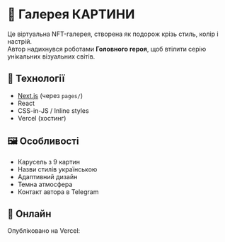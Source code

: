 # 🎨 Галерея КАРТИНИ

Це віртуальна NFT-галерея, створена як подорож крізь стиль, колір і настрій.  
Автор надихнувся роботами **Головного героя**, щоб втілити серію унікальних візуальних світів.

## 🔧 Технології
- [Next.js](https://nextjs.org/) (через `pages/`)
- React
- CSS-in-JS / Inline styles
- Vercel (хостинг)

## 🖼 Особливості
- Карусель з 9 картин
- Назви стилів українською
- Адаптивний дизайн
- Темна атмосфера
- Контакт автора в Telegram

## 🚀 Онлайн
Опубліковано на Vercel:
